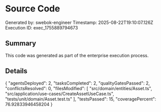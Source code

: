 # Source Code

Generated by: swebok-engineer
Timestamp: 2025-08-22T19:10:07.126Z
Execution ID: exec_1755889794673

## Summary

This code was generated as part of the enterprise execution process.

## Details

{
  "agentsDeployed": 2,
  "tasksCompleted": 2,
  "qualityGatesPassed": 2,
  "conflictsResolved": 0,
  "filesModified": [
    "src/domain/entities/Asset.ts",
    "src/application/use-cases/CreateAssetUseCase.ts",
    "tests/unit/domain/Asset.test.ts"
  ],
  "testsPassed": 15,
  "coveragePercent": 76.92833946458204
}

